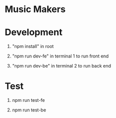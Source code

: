 # **Music Makers**

# Development

1. "npm install" in root

2. "npm run dev-fe" in terminal 1 to run front end

3. "npm run dev-be" in terminal 2 to run back end

# Test

1. npm run test-fe

2. npm run test-be